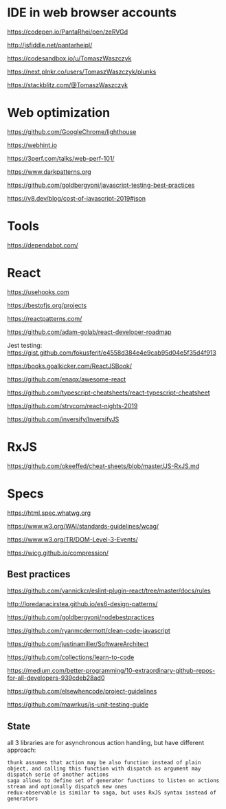 # IDE in web browser accounts

https://codepen.io/PantaRhei/pen/zeRVGd

http://jsfiddle.net/pantarheipl/

https://codesandbox.io/u/TomaszWaszczyk

https://next.plnkr.co/users/TomaszWaszczyk/plunks

https://stackblitz.com/@TomaszWaszczyk

# Web optimization

https://github.com/GoogleChrome/lighthouse

https://webhint.io

https://3perf.com/talks/web-perf-101/

https://www.darkpatterns.org

https://github.com/goldbergyoni/javascript-testing-best-practices

https://v8.dev/blog/cost-of-javascript-2019#json


# Tools

https://dependabot.com/


# React

https://usehooks.com

https://bestofjs.org/projects

https://reactpatterns.com/

https://github.com/adam-golab/react-developer-roadmap

Jest testing: https://gist.github.com/fokusferit/e4558d384e4e9cab95d04e5f35d4f913

https://books.goalkicker.com/ReactJSBook/

https://github.com/enaqx/awesome-react

https://github.com/typescript-cheatsheets/react-typescript-cheatsheet

https://github.com/strvcom/react-nights-2019

https://github.com/inversify/InversifyJS

# RxJS

https://github.com/okeeffed/cheat-sheets/blob/master/JS-RxJS.md

# Specs

https://html.spec.whatwg.org

https://www.w3.org/WAI/standards-guidelines/wcag/

https://www.w3.org/TR/DOM-Level-3-Events/

https://wicg.github.io/compression/

## Best practices

https://github.com/yannickcr/eslint-plugin-react/tree/master/docs/rules

http://loredanacirstea.github.io/es6-design-patterns/

https://github.com/goldbergyoni/nodebestpractices

https://github.com/ryanmcdermott/clean-code-javascript

https://github.com/justinamiller/SoftwareArchitect

https://github.com/collections/learn-to-code

https://medium.com/better-programming/10-extraordinary-github-repos-for-all-developers-939cdeb28ad0

https://github.com/elsewhencode/project-guidelines

https://github.com/mawrkus/js-unit-testing-guide

## State

all 3 libraries are for asynchronous action handling, but have different approach:

    thunk assumes that action may be also function instead of plain object, and calling this function with dispatch as argument may dispatch serie of another actions
    saga allows to define set of generator functions to listen on actions stream and optionally dispatch new ones
    redux-observable is similar to saga, but uses RxJS syntax instead of generators
